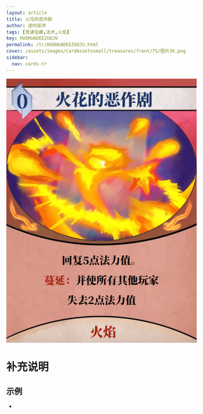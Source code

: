 ```yaml
---
layout: article
title: 火花的恶作剧
author: 逆时巫师
tags: [普通宝藏,法术,火焰]
key: HUOHUADEEZUOJU
permalink: /tr/HUOHUADEEZUOJU.html
cover: /assets/images/CardAssetssmall/treasures/front/75/图片36.png
sidebar:
  nav: cards-tr
---
```

![](/assets/images/CardAssets/treasures/front/75/图片36.png)

# 补充说明



## 示例
* 
